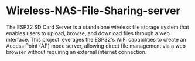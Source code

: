 # Wireless-NAS-File-Sharing-server
The ESP32 SD Card Server is a standalone wireless file storage system that enables users to upload, browse, and download files through a web interface. This project leverages the ESP32's WiFi capabilities to create an Access Point (AP) mode server, allowing direct file management via a web browser without requiring an external internet connection.
